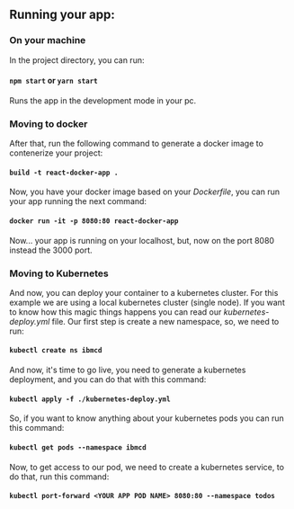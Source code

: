## Running your app:
### On your machine
In the project directory, you can run:
#### `npm start` or `yarn start`
Runs the app in the development mode in your pc.<br>

### Moving to docker
After that, run the following command to generate a docker image to contenerize your project:
#### `build -t react-docker-app .`
Now, you have your docker image based on your _Dockerfile_, you can run your app running the next command:
#### `docker run -it -p 8080:80 react-docker-app`
Now... your app is running on your localhost, but, now on the port 8080 instead the 3000 port.


### Moving to Kubernetes
And now, you can deploy your container to a kubernetes cluster.
For this example we are using a local kubernetes cluster (single node).
If you want to know how this magic things happens you can read our _kubernetes-deploy.yml_ file.
Our first step is create a new namespace, so, we need to run:
#### `kubectl create ns ibmcd`
And now, it's time to go live, you need to generate a kubernetes deployment, and you can do that with this command:
#### `kubectl apply -f ./kubernetes-deploy.yml`
So, if you want to know anything about your kubernetes pods you can run this command:
#### `kubectl get pods --namespace ibmcd`
Now, to get access to our pod, we need to create a kubernetes service, to do that, run this command:
#### `kubectl port-forward <YOUR APP POD NAME> 8080:80 --namespace todos`
